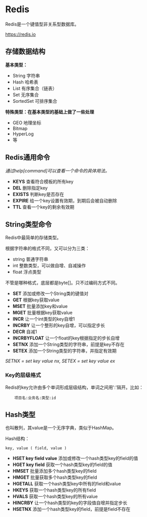 # Redis

Redis是一个键值型非关系型数据库。

https://redis.io

## 存储数据结构

**基本类型：**

* String 字符串
* Hash 哈希表
* List 有序集合（链表）
* Set 无序集合
* SortedSet 可排序集合

**特殊类型：在基本类型的基础上做了一些处理**

* GEO 地理坐标
* Bitmap 
* HyperLog
* 等

## Redis通用命令

*通过help[command]可以查看一个命令的具体用法。*

- **KEYS** 查看符合模板的所有key
- **DEL** 删除指定key
- **EXISTS** 判断key是否存在
- **EXPIRE** 给一个key设置有效期，到期后会被自动删除
- **TTL** 查看一个key的剩余有效期

## String类型命令

Redis中最简单的存储类型。

根据字符串的格式不同，又可以分为三类：
* string 普通字符串
* int 整数类型，可以做自增、自减操作
* float 浮点类型

不管是哪种格式，底层都是byte[]。只不过编码方式不同。

- **SET** 添加或修改一个String类的键值对
- **GET** 根据key获取value
- **MSET** 批量添加key和value
- **MGET** 批量根据key获取value
- **INCR** 让一个int类型的key自增1
- **INCRBY** 让一个整形的key自增，可以指定步长
- **DECR** 自减1
- **INCRBYFLOAT** 让一个float的key根据指定的步长自增
- **SETNX** 添加一个String类型的字符串，前提是key不存在
- **SETEX** 添加一个String类型的字符串，并指定有效期

*SETNX = set key value nx,  SETEX = set key value ex*

### Key的层级格式

Redis的key允许由多个单词形成层级结构，单词之间用':'隔开。比如：

``````
    项目名:业务名:类型:id
``````

## Hash类型

也叫散列，其value是一个无序字典，类似于HashMap。

Hash结构：

    key, value ( field, value )

- **HSET key field value** 添加或修改一个hash类型key的field的值
- **HGET key field** 获取一个hash类型key的field的值
- **HMSET** 批量添加多个hash类型key的field
- **HMGET** 批量获取多个hash类型key的field
- **HGETALL** 获取一个hash类型key中所有的field和value
- **HKEYS** 获取一个hash类型key的所有field
- **HVALS** 获取一个hash类型key的所有value
- **HINCRBY** 让一个hash类型的key的字段值自增并指定步长
- **HSETNX** 添加一个hash类型key的field，前提是field不存在
